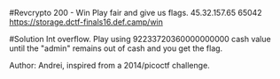 #Revcrypto 200 - Win
Play fair and give us flags.
45.32.157.65 65042
https://storage.dctf-finals16.def.camp/win

#Solution
Int overflow. Play using 92233720360000000000 cash value until the "admin" remains out of cash and you get the flag.

Author: Andrei, inspired from a 2014/picoctf challenge.